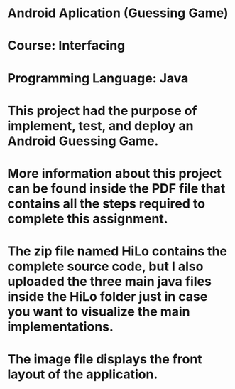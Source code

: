 # Android Aplication (Guessing Game)
# Course: Interfacing
# Programming Language: Java 

# This project had the purpose of implement, test, and deploy an Android Guessing Game.

# More information about this project can be found inside the PDF file that contains all the steps required to complete this assignment.

# The zip file named HiLo contains the complete source code, but I also uploaded the three main java files inside the HiLo folder just in case you want to visualize the main implementations.

# The image file displays the front layout of the application.
